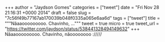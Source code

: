 
+++
author = "Jaydson Gomes"
categories = ["tweet"]
date = "Fri Nov 28 21:16:31 +0000 2014"
draft = false
slug = "7c56f49b77167ab170039b048f0335a065e6aa6d"
tags = ["tweet"]
title = """Nãaaooooooooo. Chavinho, ..."""
tweet = true
micro = true
tweet_url = "https://twitter.com/jaydson/status/538441328494149632"
+++
Nãaaooooooooo. Chavinho, nãoooooooo ://///
